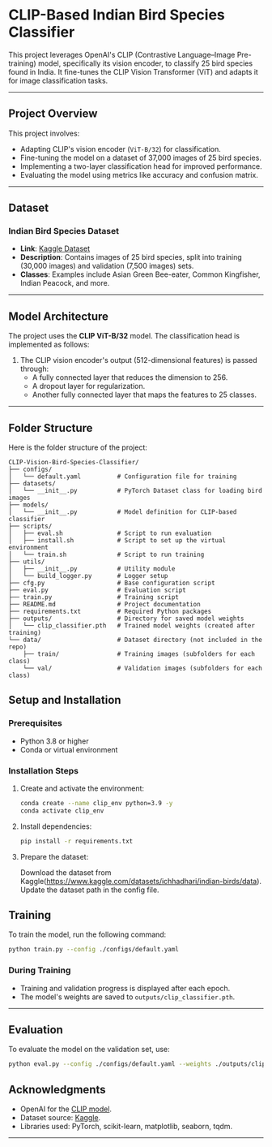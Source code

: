 # **CLIP-Based Indian Bird Species Classifier**

This project leverages OpenAI's CLIP (Contrastive Language–Image Pre-training) model, specifically its vision encoder, to classify 25 bird species found in India. It fine-tunes the CLIP Vision Transformer (ViT) and adapts it for image classification tasks.

---

## **Project Overview**

This project involves:
- Adapting CLIP's vision encoder (`ViT-B/32`) for classification.
- Fine-tuning the model on a dataset of 37,000 images of 25 bird species.
- Implementing a two-layer classification head for improved performance.
- Evaluating the model using metrics like accuracy and confusion matrix.

---

## **Dataset**

### **Indian Bird Species Dataset**
- **Link**: [Kaggle Dataset](https://www.kaggle.com/datasets/ichhadhari/indian-birds/data)
- **Description**: Contains images of 25 bird species, split into training (30,000 images) and validation (7,500 images) sets.
- **Classes**: Examples include Asian Green Bee-eater, Common Kingfisher, Indian Peacock, and more.

---

## **Model Architecture**

The project uses the **CLIP ViT-B/32** model. The classification head is implemented as follows:
1. The CLIP vision encoder's output (512-dimensional features) is passed through:
   - A fully connected layer that reduces the dimension to 256.
   - A dropout layer for regularization.
   - Another fully connected layer that maps the features to 25 classes.

---

## **Folder Structure**

Here is the folder structure of the project:

```plaintext
CLIP-Vision-Bird-Species-Classifier/
├── configs/
│   └── default.yaml          # Configuration file for training
├── datasets/
│   └── __init__.py           # PyTorch Dataset class for loading bird images
├── models/
│   └── __init__.py           # Model definition for CLIP-based classifier
├── scripts/
│   ├── eval.sh               # Script to run evaluation
│   ├── install.sh            # Script to set up the virtual environment
│   └── train.sh              # Script to run training
├── utils/
│   ├── __init__.py           # Utility module
│   └── build_logger.py       # Logger setup
├── cfg.py                    # Base configuration script
├── eval.py                   # Evaluation script
├── train.py                  # Training script
├── README.md                 # Project documentation
├── requirements.txt          # Required Python packages
├── outputs/                  # Directory for saved model weights
│   └── clip_classifier.pth   # Trained model weights (created after training)
└── data/                     # Dataset directory (not included in the repo)
    ├── train/                # Training images (subfolders for each class)
    └── val/                  # Validation images (subfolders for each class)
```

## **Setup and Installation**

### **Prerequisites**
- Python 3.8 or higher
- Conda or virtual environment

### **Installation Steps**

1. Create and activate the environment:
    ```bash
    conda create --name clip_env python=3.9 -y
    conda activate clip_env
    ```

2. Install dependencies:
    ```bash
    pip install -r requirements.txt
    ```

3. Prepare the dataset:

    Download the dataset from Kaggle(https://www.kaggle.com/datasets/ichhadhari/indian-birds/data).
    Update the dataset path in the config file.

## **Training**

To train the model, run the following command:

```bash
python train.py --config ./configs/default.yaml
```

### **During Training**
- Training and validation progress is displayed after each epoch.
- The model's weights are saved to `outputs/clip_classifier.pth`.

---

## **Evaluation**

To evaluate the model on the validation set, use:

```bash
python eval.py --config ./configs/default.yaml --weights ./outputs/clip_classifier.pth
```


## **Acknowledgments**

- OpenAI for the [CLIP model](https://github.com/openai/CLIP).
- Dataset source: [Kaggle](https://www.kaggle.com/datasets/ichhadhari/indian-birds/data).
- Libraries used: PyTorch, scikit-learn, matplotlib, seaborn, tqdm.

---
